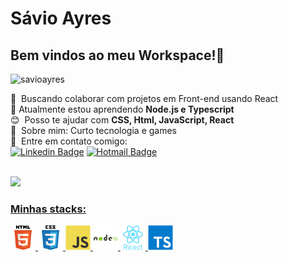 <h1 align="left">Sávio Ayres</h1>

## Bem vindos ao meu Workspace!👋


<p align="left"> <img src="https://komarev.com/ghpvc/?username=savioayres&label=Profile%20views&color=0e75b6&style=flat" alt="savioayres" /> </p>

:purple_heart:&nbsp; Buscando colaborar com projetos em Front-end usando React <br>
🌱 Atualmente estou aprendendo **Node.js e Typescript**<br>:blush: &nbsp;<bro>Posso te ajudar com **CSS, Html, JavaScript, React**<br>
💬&nbsp; Sobre mim: Curto tecnologia e games<br>
:email: &nbsp;Entre em contato comigo: <br>
 [![Linkedin Badge](https://img.shields.io/badge/-Linkedin-blue?style=flat-square&logo=Linkedin&logoColor=white&link=https://https://www.linkedin.com/in/savioayres/)](https://www.linkedin.com/in/savioayres/)
 [![Hotmail Badge](https://img.shields.io/badge/-Hotmail-0078D4?style=flat-square&logo=microsoft-outlook&logoColor=white&link=mailto:savioayres@hotmail.com)](mailto:savioayres@hotmail.com)
</div>
<br>
 <div style="display:flex">

  <a href="https://github.com/savioayres">
  <img height="180em" src="https://github-readme-stats.vercel.app/api?username=savioayres&show_icons=true&theme=midnight-purple&include_all_commits=true&count_private=true"/>
  
</div>
 
<div>

  </div> 


<div align="left">
 
 <h3 align="left">Minhas stacks:</h3>
<p align="left"> <a href="https://aws.amazon.com" target="_blank" rel="noreferrer"> <img                                       src="https://raw.githubusercontent.com/devicons/devicon/master/icons/html5/html5-original-wordmark.svg" alt="html5" width="40" height="40"/> </a> <a href="https://developer.mozilla.org/en-US/docs/Web/JavaScript" target="_blank" rel="noreferrer"> <img     src="https://raw.githubusercontent.com/devicons/devicon/master/icons/css3/css3-original-wordmark.svg" alt="css3" width="40" height="40"/> </a> <a href="https://expressjs.com" target="_blank" rel="noreferrer"> <img src="https://raw.githubusercontent.com/devicons/devicon/master/icons/javascript/javascript-original.svg" alt="javascript" width="40" height="40"/> </a> <a href="https://jestjs.io" target="_blank" rel="noreferrer"> <img src="https://raw.githubusercontent.com/devicons/devicon/master/icons/nodejs/nodejs-original-wordmark.svg" alt="nodejs" width="40" height="40"/> </a> <a href="https://postman.com" target="_blank" rel="noreferrer"> <img src="https://raw.githubusercontent.com/devicons/devicon/master/icons/react/react-original-wordmark.svg" alt="react" width="40" height="40"/> </a> <a href="https://www.typescriptlang.org/" target="_blank" rel="noreferrer"> <img src="https://raw.githubusercontent.com/devicons/devicon/master/icons/typescript/typescript-original.svg" alt="typescript" width="40" height="40"/> </a> </p>




